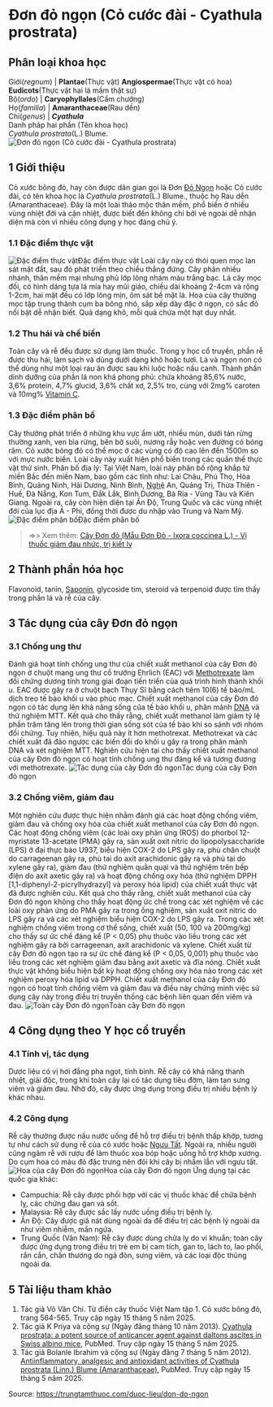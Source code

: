 # Đơn đỏ ngọn (Cỏ cước đài - Cyathula prostrata)

Phân loại khoa học  
---  
Giới(_regnum_) |  **Plantae**(Thực vật) **Angiospermae**(Thực vật có hoa) **Eudicots**(Thực vật hai lá mầm thật sự)  
Bộ(_ordo_) | **Caryophyllales**(Cẩm chướng)  
Họ(_familia_) | **Amaranthaceae**(Rau dền)  
Chi(_genus_) | **_Cyathula_**  
Danh pháp hai phần (Tên khoa học)  
_Cyathula prostrata_(L.) Blume.  
![Đơn đỏ ngọn \(Cỏ cước đài - Cyathula prostrata\)](https://trungtamthuoc.com/images/others/don-do-ngon-2551.jpg)
##  1 Giới thiệu
Cỏ xước bông đỏ, hay còn được dân gian gọi là Đơn [Đỏ Ngọn](https://trungtamthuoc.com/duoc-lieu/do-ngon "Đỏ Ngọn") hoặc Cỏ cước đài, có tên khoa học là _Cyathula prostrata_(L.) Blume., thuộc họ Rau dền (Amaranthaceae). Đây là một loài thảo mộc thân mềm, phổ biến ở nhiều vùng nhiệt đới và cận nhiệt, được biết đến không chỉ bởi vẻ ngoài dễ nhận diện mà còn vì nhiều công dụng y học đáng chú ý.
### 1.1 Đặc điểm thực vật
![Đặc điểm thực vật](https://trungtamthuoc.com/images/item/don-do-ngon-0.jpg)Đặc điểm thực vật
Loài cây này có thói quen mọc lan sát mặt đất, sau đó phát triển theo chiều thẳng đứng. Cây phân nhiều nhánh, thân mềm mại nhưng phủ lớp lông nhám màu trắng bạc. Lá cây mọc đối, có hình dáng tựa lá mía hay mũi giáo, chiều dài khoảng 2-4cm và rộng 1-2cm, hai mặt đều có lớp lông mịn, ôm sát bề mặt lá. Hoa của cây thường mọc tập trung thành cụm ba bông nhỏ, sắp xếp dày đặc ở ngọn, có sắc đỏ nổi bật dễ nhận biết. Quả dạng khô, mỗi quả chứa một hạt duy nhất.
### 1.2 Thu hái và chế biến
Toàn cây và rễ đều được sử dụng làm thuốc. Trong y học cổ truyền, phần rễ được thu hái, làm sạch và dùng dưới dạng khô hoặc tươi. Lá và ngọn non có thể dùng như một loại rau ăn được sau khi luộc hoặc nấu canh. Thành phần dinh dưỡng của phần lá non khá phong phú: chứa khoảng 85,6% nước, 3,6% protein, 4,7% glucid, 3,6% chất xơ, 2,5% tro, cùng với 2mg% caroten và 10mg% [Vitamin C](https://trungtamthuoc.com/hoat-chat/vitamin-c "Vitamin C").
### 1.3 Đặc điểm phân bố
Cây thường phát triển ở những khu vực ẩm ướt, nhiều mùn, dưới tán rừng thường xanh, ven bìa rừng, bên bờ suối, nương rẫy hoặc ven đường có bóng râm. Cỏ xước bông đỏ có thể mọc ở các vùng có độ cao lên đến 1500m so với mực nước biển. Loài cây này xuất hiện phổ biến trong các quần thể thực vật thứ sinh.
Phân bố địa lý: Tại Việt Nam, loài này phân bố rộng khắp từ miền Bắc đến miền Nam, bao gồm các tỉnh như: Lai Châu, Phú Thọ, Hòa Bình, Quảng Ninh, Hải Dương, Ninh Bình, [Nghệ](https://trungtamthuoc.com/duoc-lieu/nghe-21 "Nghệ") An, Quảng Trị, Thừa Thiên - Huế, Đà Nẵng, Kon Tum, Đắk Lắk, Bình Dương, Bà Rịa - Vũng Tàu và Kiên Giang. Ngoài ra, cây còn hiện diện tại Ấn Độ, Trung Quốc và các vùng nhiệt đới của lục địa Á - Phi, đồng thời được du nhập vào Trung và Nam Mỹ.
![Đặc điểm phân bố](https://trungtamthuoc.com/images/item/don-do-ngon-1.jpg)Đặc điểm phân bố
> =>> Xem thêm: [Cây Đơn đỏ (Mẫu Đơn Đỏ - Ixora coccinea L.) - Vị thuốc giảm đau nhức, trị kiết lỵ](https://trungtamthuoc.com/duoc-lieu/don-do)
##  2 Thành phần hóa học
Flavonoid, tanin, [Saponin](https://trungtamthuoc.com/hoat-chat/saponin "Saponin"), glycoside tim, steroid và terpenoid được tìm thấy trong phần lá và rễ của cây.
##  3 Tác dụng của cây Đơn đỏ ngọn
### 3.1 Chống ung thư
Đánh giá hoạt tính chống ung thư của chiết xuất methanol của cây Đơn đỏ ngọn ở chuột mang ung thư cổ trướng Ehrlich (EAC) với [Methotrexate](https://trungtamthuoc.com/hoat-chat/methotrexate "Methotrexate") làm đối chứng dương tính trong giai đoạn tiến triển của quá trình hình thành khối u.
EAC được gây ra ở chuột bạch Thụy Sĩ bằng cách tiêm 10(6) tế bào/mL dịch treo tế bào khối u vào phúc mạc. Chiết xuất methanol của cây Đơn đỏ ngọn có tác dụng lên khả năng sống của tế bào khối u, phân mảnh [DNA](https://trungtamthuoc.com/hoat-chat/dna "DNA") và thử nghiệm MTT.
Kết quả cho thấy rằng, chiết xuất methanol làm giảm tỷ lệ phần trăm tăng lên trong thời gian sống sót của tế bào khi so sánh với nhóm đối chứng. Tuy nhiên, hiệu quả này ít hơn methotrexat. Methotrexat và các chiết xuất đã đảo ngược các biến đổi do khối u gây ra trong phân mảnh DNA và xét nghiệm MTT.
Nghiên cứu hiện tại cho thấy chiết xuất methanol của cây Đơn đỏ ngọn có hoạt tính chống ung thư đáng kể và tương đương với methotrexate.
![Tác dụng của cây Đơn đỏ ngọn](https://trungtamthuoc.com/images/item/don-do-ngon-2.jpg)Tác dụng của cây Đơn đỏ ngọn
### 3.2 Chống viêm, giảm đau
Một nghiên cứu được thực hiện nhằm đánh giá các hoạt động chống viêm, giảm đau và chống oxy hóa của chiết xuất methanol của cây Đơn đỏ ngọn.
Các hoạt động chống viêm (các loài oxy phản ứng (ROS) do phorbol 12-myristate 13-acetate (PMA) gây ra, sản xuất oxit nitric do lipopolysaccharide (LPS) ở đại thực bào U937, biểu hiện COX-2 do LPS gây ra, phù chân chuột do carrageenan gây ra, phù tai do axit arachidonic gây ra và phù tai do xylene gây ra), giảm đau (thử nghiệm quằn quại và thử nghiệm trên bếp điện do axit axetic gây ra) và hoạt động chống oxy hóa (thử nghiệm DPPH [1,1-diphenyl-2-picrylhydrazyl] và peroxy hóa lipid) của chiết xuất thực vật đã được nghiên cứu.
Kết quả cho thấy rằng, chiết xuất methanol của cây Đơn đỏ ngọn không cho thấy hoạt động ức chế trong các xét nghiệm về các loài oxy phản ứng do PMA gây ra trong ống nghiệm, sản xuất oxit nitric do LPS gây ra và các xét nghiệm biểu hiện COX-2 do LPS gây ra. Trong các xét nghiệm chống viêm trong cơ thể sống, chiết xuất (50, 100 và 200mg/kg) cho thấy sự ức chế đáng kể (P < 0,05) phụ thuộc vào liều trong các xét nghiệm gây ra bởi carrageenan, axit arachidonic và xylene. Chiết xuất từ cây Đơn đỏ ngọn tạo ra sự ức chế đáng kể (P < 0,05, 0,001) phụ thuộc vào liều trong các xét nghiệm giảm đau bằng axit axetic và đĩa nóng. Chiết xuất thực vật không biểu hiện bất kỳ hoạt động chống oxy hóa nào trong các xét nghiệm peroxy hóa lipid và DPPH.
Chiết xuất methanol của cây Đơn đỏ ngọn có hoạt tính chống viêm và giảm đau và điều này chứng minh việc sử dụng cây này trong điều trị truyền thống các bệnh liên quan đến viêm và đau.
![Toàn cây Đơn đỏ ngọn](https://trungtamthuoc.com/images/item/don-do-ngon-3.jpg)Toàn cây Đơn đỏ ngọn
##  4 Công dụng theo Y học cổ truyền
### 4.1 Tính vị, tác dụng
Dược liệu có vị hơi đắng pha ngọt, tính bình. Rễ cây có khả năng thanh nhiệt, giải độc, trong khi toàn cây lại có tác dụng tiêu đờm, làm tan sưng viêm và giảm đau. Nhờ đó, cây được ứng dụng trong điều trị nhiều bệnh lý khác nhau.
### 4.2 Công dụng
Rễ cây thường được nấu nước uống để hỗ trợ điều trị bệnh thấp khớp, tương tự như cách sử dụng rễ của cỏ xước hoặc [Ngưu Tất](https://trungtamthuoc.com/duoc-lieu/nguu-tat-86 "Ngưu Tất"). Ngoài ra, nhiều người cũng ngâm rễ với rượu để làm thuốc xoa bóp hoặc uống hỗ trợ khớp xương. Do cụm hoa có màu đỏ đặc trưng nên đôi khi cây bị nhầm lẫn với ngưu tất.
![Hoa của cây Đơn đỏ ngọn](https://trungtamthuoc.com/images/item/don-do-ngon-4.jpg)Hoa của cây Đơn đỏ ngọn
Ứng dụng tại các quốc gia khác:
  * Campuchia: Rễ cây được phối hợp với các vị thuốc khác để chữa bệnh lỵ, các chứng đau gan và sốt.
  * Malaysia: Rễ cây được sắc lấy nước uống điều trị bệnh lỵ.
  * Ấn Độ: Cây được giã nát dùng ngoài da để điều trị các bệnh lý ngoài da như viêm nhiễm, mẩn ngứa.
  * Trung Quốc (Vân Nam): Rễ cây được dùng chữa lỵ do vi khuẩn; toàn cây được ứng dụng trong điều trị trẻ em bị cam tích, gan to, lách to, lao phổi, rắn cắn, chấn thương do ngã đòn, sưng viêm, và các loại độc thũng ngoài da.


##  5 Tài liệu tham khảo
  1. Tác giả Võ Văn Chi. Từ điển cây thuốc Việt Nam tập 1. Cỏ xước bông đỏ, trang 564-565. Truy cập ngày 15 tháng 5 năm 2025.
  2. Tác giả K Priya và cộng sự (Ngày đăng tháng 10 năm 2013). [Cyathula prostrata: a potent source of anticancer agent against daltons ascites in Swiss albino mice](https://pubmed.ncbi.nlm.nih.gov/23870465/), PubMed. Truy cập ngày 15 tháng 5 năm 2025.
  3. Tác giả Bolanle Ibrahim và cộng sự (Ngày đăng 7 tháng 5 năm 2012). [Antiinflammatory, analgesic and antioxidant activities of Cyathula prostrata (Linn.) Blume (Amaranthaceae)](https://pubmed.ncbi.nlm.nih.gov/22387161/), PubMed. Truy cập ngày 15 tháng 5 năm 2025.




Source: https://trungtamthuoc.com/duoc-lieu/don-do-ngon